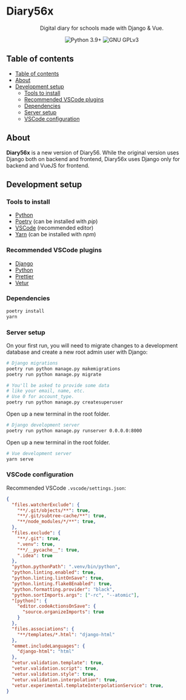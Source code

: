 # Diary56x

<div align="center">

Digital diary for schools made with Django & Vue.

<img alt="Python 3.9+" src="https://img.shields.io/badge/Python_Version-3.9+-blue.svg?style=flat-square">
<img alt="GNU GPLv3" src="https://img.shields.io/github/license/AlanTheKnight/diary56x?style=flat-square">

</div>

## Table of contents

- [Table of contents](#table-of-contents)
- [About](#about)
- [Development setup](#development-setup)
  - [Tools to install](#tools-to-install)
  - [Recommended VSCode plugins](#recommended-vscode-plugins)
  - [Dependencies](#dependencies)
  - [Server setup](#server-setup)
  - [VSCode configuration](#vscode-configuration)

## About

**Diary56x** is a new version of Diary56. While the original version uses Django both on backend and frontend, Diary56x uses Django only for backend and VueJS for frontend.

## Development setup

### Tools to install

- [Python](https://python.org/downloads/)
- [Poetry](https://python-poetry.org) (can be installed with _pip_)
- [VSCode](https://code.visualstudio.com) (recommended editor)
- [Yarn](https://yarnpkg.com) (can be installed with _npm_)

### Recommended VSCode plugins

- [Django](https://marketplace.visualstudio.com/items?itemName=batisteo.vscode-django)
- [Python](https://marketplace.visualstudio.com/items?itemName=ms-python.python)
- [Prettier](https://marketplace.visualstudio.com/items?itemName=esbenp.prettier-vscode)
- [Vetur](https://marketplace.visualstudio.com/items?itemName=octref.vetur)

### Dependencies

```bash
poetry install
yarn
```

### Server setup

On your first run, you will need to migrate changes to a development database and create a new root admin user with Django:

```bash
# Django migrations
poetry run python manage.py makemigrations
poetry run python manage.py migrate

# You'll be asked to provide some data
# like your email, name, etc.
# Use 0 for account_type.
poetry run python manage.py createsuperuser
```

Open up a new terminal in the root folder.

```bash
# Django development server
poetry run python manage.py runserver 0.0.0.0:8000
```

Open up a new terminal in the root folder.

```bash
# Vue development server
yarn serve
```

### VSCode configuration

Recommended VSCode ``.vscode/settings.json``:

```json
{
  "files.watcherExclude": {
    "**/.git/objects/**": true,
    "**/.git/subtree-cache/**": true,
    "**/node_modules/*/**": true,
  },
  "files.exclude": {
    "**/.git": true,
    ".venv": true,
    "**/__pycache__": true,
    ".idea": true
  },
  "python.pythonPath": ".venv/bin/python",
  "python.linting.enabled": true,
  "python.linting.lintOnSave": true,
  "python.linting.flake8Enabled": true,
  "python.formatting.provider": "black",
  "python.sortImports.args": ["-rc", "--atomic"],
  "[python]": {
    "editor.codeActionsOnSave": {
      "source.organizeImports": true
    }
  },
  "files.associations": {
    "**/templates/*.html": "django-html"
  },
  "emmet.includeLanguages": {
    "django-html": "html"
  },
  "vetur.validation.template": true,
  "vetur.validation.script": true,
  "vetur.validation.style": true,
  "vetur.validation.interpolation": true,
  "vetur.experimental.templateInterpolationService": true,
}
```
